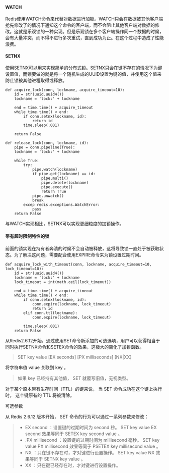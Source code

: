 #### WATCH

Redis使用WATCH命令来代替对数据进行加锁。WATCH只会在数据被其他客户端抢先修改了的情况下通知这个命令的客户端，而不会阻止其他客户端对数据的修改。这就是乐观锁的一种实现。但是乐观锁在多个客户端操作同一个数据的时候，会有大量冲突，而不得不进行多次重试，直到成功为止。在这个过程中造成了性能浪费。

#### SETNX

使用SETNX可以用来实现简单的分布式锁。SETNX只会在键不存在的情况下为键设置值，而锁要做的就是将一个随机生成的UUID设置为键的值，并使用这个值来防止锁被其他进程取得或释放。

```
def acquire_lock(conn, lockname, acquire_timeout=10):
    id = str(uuid.uuid4())
    lockname = 'lock:' + lockname

    end = time.time() + acquire_timeout
    while time.time() < end:
        if conn.setnx(lockname, id):
            return id
        time.sleep(.001)

    return False
```

```
def release_lock(conn, lockname, id):
    pipe = conn.pipeline(True):
    lockname = 'lock:' + lockname

    while True:
        try:
            pipe.watch(lockname)
            if pipe.get(lockname) == id:
                pipe.multi()
                pipe.delete(lockname)
                pipe.execute()
                return True
            pipe.unwatch()
            break
        excep redis.exceptions.WatchError:
            pass
    return False
```

与WATCH实现相比，SETNX可以实现更细粒度的加锁操作。

#### 带有超时限制特性的锁

前面的锁实现在持有者奔溃的时候不会自动被释放，这将导致锁一直处于被获取状态。为了解决这问题，需要配合使用EXPIRE命令来为锁设置过期时间。

```
def acquire_lock_with_timeout(conn, lockname, acquire_timeout=10, lock_timeout=10):
    id = str(uuid.uuid4())
    lockname = 'lock:' + lockname
    lock_timeout = int(math.ceil(lock_timeout))

    end = time.time() + acquire_timeout
    while time.time() < end:
        if conn.setnx(lockname, id):
            conn.expire(lockname, lock_timeout)
            return id
        elif conn.ttl(lockname):
            conn.expire(lockname, lock_timeout)
        
        time.sleep(.001)
    return False
```

从Redis2.6.12开始，通过使用SET命令新添加的可选选项，用户可以获得相当于同时执行SETNX命令和SETEX命令的效果，这极大的简化了加锁函数。

> SET key value \[EX seconds\] \[PX milliseconds\] \[NX\|XX\]
>
> 将字符串值 value 关联到 key 。
>
> 如果 key 已经持有其他值， SET 就覆写旧值，无视类型。
>
> 对于某个原本带有生存时间（TTL）的键来说， 当 SET 命令成功在这个键上执行时， 这个键原有的 TTL 将被清除。
>
> 可选参数
>
> 从 Redis 2.6.12 版本开始， SET 命令的行为可以通过一系列参数来修改：
>
> *  EX second ：设置键的过期时间为 second 秒。 SET key value EX second 效果等同于 SETEX key second value 。
> * .PX millisecond ：设置键的过期时间为 millisecond 毫秒。 SET key value PX millisecond 效果等同于 PSETEX key millisecond value 。
> * NX ：只在键不存在时，才对键进行设置操作。 SET key value NX 效果等同于 SETNX key value 。
> * XX ：只在键已经存在时，才对键进行设置操作。



